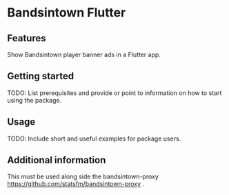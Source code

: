 # Bandsintown Flutter

## Features

Show Bandsintown player banner ads in a Flutter app.

## Getting started

TODO: List prerequisites and provide or point to information on how to
start using the package.

## Usage

TODO: Include short and useful examples for package users.

## Additional information

This must be used along side the bandsintown-proxy https://github.com/statsfm/bandsintown-proxy .
